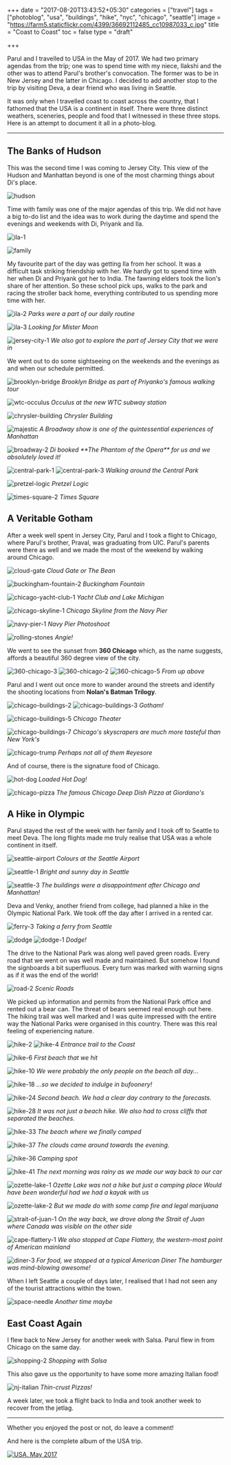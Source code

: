 +++
date = "2017-08-20T13:43:52+05:30"
categories = ["travel"]
tags = ["photoblog", "usa", "buildings", "hike", "nyc", "chicago", "seattle"]
image = "https://farm5.staticflickr.com/4399/36692112485_cc10987033_c.jpg"
title = "Coast to Coast"
toc = false
type = "draft"

+++

Parul and I travelled to USA in the May of 2017. We had two primary agendas from the trip; one was to spend time with my niece, Ilakshi and the other was to attend Parul's brother's convocation. The former was to be in New Jersey and the latter in Chicago. I decided to add another stop to the trip by visiting Deva, a dear friend who was living in Seattle.

It was only when I travelled coast to coast across the country, that I fathomed that the USA is a continent in itself. There were three distinct weathers, sceneries, people and food that I witnessed in these three stops. Here is an attempt to document it all in a photo-blog.

<hr />

## The Banks of Hudson

This was the second time I was coming to Jersey City. This view of the Hudson and Manhattan beyond is one of the most charming things about Di's place.

<p class="postimg vertimg">
  <img src="https://farm5.staticflickr.com/4424/36672856971_66e5f42591.jpg" alt="hudson">
</p>

Time with family was one of the major agendas of this trip. We did not have a big to-do list and the idea was to work during the daytime and spend the evenings and weekends with Di, Priyank and Ila.

<p class="postimg vertimg">
  <img src="https://farm5.staticflickr.com/4434/36692112065_1dde17ac1a.jpg" alt="ila-1">
</p>

<p class="postimg">
  <img src="https://farm5.staticflickr.com/4442/36641856482_1f3412f32e.jpg" alt="family">
</p>

My favourite part of the day was getting Ila from her school. It was a difficult task striking friendship with her. We hardly got to spend time with her when Di and Priyank got her to India. The fawning elders took the lion's share of her attention. So these school pick ups, walks to the park and racing the stroller back home, everything contributed to us spending more time with her.

<p class="postimg vertimg">
  <img src="https://farm5.staticflickr.com/4354/36692111765_0ae1ff0812.jpg" alt="ila-2">
  <em>Parks were a part of our daily routine</em>
</p>

<p class="postimg vertimg">
  <img src="https://farm5.staticflickr.com/4441/36646008056_1446d46e45.jpg" alt="ila-3">
  <em>Looking for Mister Moon</em>
</p>

<p class="postimg vertimg">
  <img src="https://farm5.staticflickr.com/4409/35977813714_682df99148.jpg" alt="jersey-city-1">
  <em>We also got to explore the part of Jersey City that we were in</em>
</p>

We went out to do some sightseeing on the weekends and the evenings as and when our schedule permitted.

<p class="postimg vertimg">
  <img src="https://farm5.staticflickr.com/4432/36646007666_243e27a65e.jpg" alt="brooklyn-bridge">
  <em>Brooklyn Bridge as part of Priyanko's famous walking tour</em>
</p>

<p class="postimg">
  <img src="https://farm5.staticflickr.com/4359/35853245944_03517deeaf.jpg" alt="wtc-occulus">
  <em>Occulus at the new WTC subway station</em>
</p>

<p class="postimg vertimg">
  <img src="https://farm5.staticflickr.com/4365/36518680182_9ccd5dcf94.jpg" alt="chrysler-building">
  <em>Chrysler Building</em>
</p>

<p class="postimg">
  <img src="https://farm5.staticflickr.com/4387/36688128795_0732974fe1.jpg" alt="majestic">
  <em>A Broadway show is one of the quintessential experiences of Manhattan</em>
</p>

<p class="postimg vertimg">
  <img src="https://farm5.staticflickr.com/4355/36672856131_2028430cab.jpg" alt="broadway-2">
  <em>Di booked **The Phantom of the Opera** for us and we absolutely loved it!</em>
</p>

<p class="postimg">
  <img src="https://farm5.staticflickr.com/4350/36688128625_644b41d66a.jpg" alt="central-park-1">
  <img src="https://farm5.staticflickr.com/4423/36549944291_3921c2275b.jpg" alt="central-park-3">
  <em>Walking around the Central Park</em>
</p>

<p class="postimg vertimg">
  <img src="https://farm5.staticflickr.com/4429/36692110885_c7fba4d1e1.jpg" alt="pretzel-logic">
  <em>Pretzel Logic</em>
</p>

<p class="postimg">
  <img src="https://farm5.staticflickr.com/4337/36292575580_abab0af69a.jpg" alt="times-square-2">
  <em>Times Square</em>
</p>


## A Veritable Gotham

After a week well spent in Jersey City, Parul and I took a flight to Chicago, where Parul's brother, Praval, was graduating from UIC. Parul's parents were there as well and we made the most of the weekend by walking around Chicago.

<p class="postimg">
  <img src="https://farm5.staticflickr.com/4405/36292575120_bb201bc2f0.jpg" alt="cloud-gate">
  <em>Cloud Gate or The Bean</em>
</p>

<p class="postimg">
  <img src="https://farm5.staticflickr.com/4348/36522852682_ce07e5c7ba.jpg"alt="buckingham-fountain-2">
  <em>Buckingham Fountain</em>
</p>

<p class="postimg">
  <img src="https://farm5.staticflickr.com/4440/36688127435_516b2cf6b5.jpg" alt="chicago-yacht-club-1">
  <em>Yacht Club and Lake Michigan</em>
</p>

<p class="postimg">
  <img src="https://farm5.staticflickr.com/4339/36292572750_b561240fb9.jpg" alt="chicago-skyline-1">
  <em>Chicago Skyline from the Navy Pier</em>
</p>

<p class="postimg">
  <img src="https://farm5.staticflickr.com/4359/36688126865_3e0996d0cc.jpg" alt="navy-pier-1">
  <em>Navy Pier Photoshoot</em>
</p>

<p class="postimg">
  <img src="https://farm5.staticflickr.com/4375/36518675812_b0c39da982.jpg" alt="rolling-stones">
  <em>Angie!</em>
</p>

We went to see the sunset from **360 Chicago** which, as the name suggests, affords a beautiful 360 degree view of the city.

<p class="postimg">
  <img src="https://farm5.staticflickr.com/4345/36688126365_38200ec4b8.jpg" alt="360-chicago-3">
  <img src="https://farm5.staticflickr.com/4364/36688126465_835d3a7d4a.jpg" alt="360-chicago-2">
  <img src="https://farm5.staticflickr.com/4365/36518673932_13b7694ed9.jpg" alt="360-chicago-5">
  <em>From up above</em>
</p>

Parul and I went out once more to wander around the streets and identify the shooting locations from **Nolan's Batman Trilogy**.

<p class="postimg">
  <img src="https://farm5.staticflickr.com/4435/36518673342_6e6092024e.jpg" alt="chicago-buildings-2">
  <img src="https://farm5.staticflickr.com/4360/36688125395_4ea4881315.jpg" alt="chicago-buildings-3">
  <em>Gotham!</em>
</p>

<p class="postimg vertimg">
  <img src="https://farm5.staticflickr.com/4382/36688125295_05fab0e833.jpg" alt="chicago-buildings-5">
  <em>Chicago Theater</em>
</p>

<p class="postimg">
  <img src="https://farm5.staticflickr.com/4442/36688125015_aafea6db14.jpg" alt="chicago-buildings-7">
  <em>Chicago's skyscrapers are much more tasteful than New York's</em>
</p>

<p class="postimg vertimg">
  <img src="https://farm5.staticflickr.com/4429/36812472565_f596e7207b.jpg" alt="chicago-trump">
  <em>Perhaps not all of them #eyesore</em>
</p>

And of course, there is the signature food of Chicago.

<p class="postimg">
  <img src="https://farm5.staticflickr.com/4370/36812472935_b245b88255.jpg" alt="hot-dog">
  <em>Loaded Hot Dog!</em>
</p>

<p class="postimg">
  <img src="https://farm5.staticflickr.com/4434/36812471685_16e2a768f8.jpg" alt="chicago-pizza">
  <em>The famous Chicago Deep Dish Pizza at Giordano's</em>
</p>


## A Hike in Olympic

Parul stayed the rest of the week with her family and I took off to Seattle to meet Deva. The long flights made me truly realise that USA was a whole continent in itself.

<p class="postimg vertimg">
  <img src="https://farm5.staticflickr.com/4442/36415640040_1513d3e5dc.jpg" alt="seattle-airport">
  <em>Colours at the Seattle Airport</em>
</p>

<p class="postimg">
  <img src="https://farm5.staticflickr.com/4415/36688124615_f5910809bf.jpg" alt="seattle-1">
  <em>Bright and sunny day in Seattle</em>
</p>

<p class="postimg">
  <img src="https://farm5.staticflickr.com/4394/36688124395_2b2b00f454.jpg" alt="seattle-3">
  <em>The buildings were a disappointment after Chicago and Manhattan!</em>
</p>

Deva and Venky, another friend from college, had planned a hike in the Olympic National Park. We took off the day after I arrived in a rented car.

<p class="postimg">
  <img src="https://farm5.staticflickr.com/4411/36518670802_949851228a.jpg" alt="ferry-3">
  <em>Taking a ferry from Seattle</em>
</p>

<p class="postimg">
  <img src="https://farm5.staticflickr.com/4387/36415638650_a3d10121b4.jpg" alt="dodge">
  <img src="https://farm5.staticflickr.com/4369/36688123765_2ff154e464.jpg" alt="dodge-1">
  <em>Dodge!</em>
</p>

The drive to the National Park was along well paved green roads. Every road that we went on was well made and maintained. But somehow I found the signboards a bit superfluous. Every turn was marked with warning signs as if it was the end of the world!

<p class="postimg">
  <img src="https://farm5.staticflickr.com/4338/36518669132_9964bf94e7.jpg" alt="road-2">
  <em>Scenic Roads</em>
</p>

We picked up information and permits from the National Park office and rented out a bear can. The threat of bears seemed real enough out here. The hiking trail was well marked and I was quite impressed with the entire way the National Parks were organised in this country. There was this real feeling of experiencing nature.

<p class="postimg">
  <img src="https://farm5.staticflickr.com/4437/36688122375_bdc1b5897b.jpg" alt="hike-2">
  <img src="https://farm5.staticflickr.com/4407/36688122065_550096be88.jpg" alt="hike-4">
  <em>Entrance trail to the Coast</em>
</p>

<p class="postimg">
  <img src="https://farm5.staticflickr.com/4359/36688121865_f2771352c6.jpg" alt="hike-6">
  <em>First beach that we hit</em>
</p>

<p class="postimg">
  <img src="https://farm5.staticflickr.com/4441/36688120095_516c03dabd.jpg" alt="hike-10">
  <em>We were probably the only people on the beach all day...</em>
</p>

<p class="postimg">
  <img src="https://farm5.staticflickr.com/4382/36688119305_de32bc4ed6.jpg" alt="hike-18">
  <em>...so we decided to indulge in bufoonery!</em>
</p>

<p class="postimg">
  <img src="https://farm5.staticflickr.com/4426/36549933351_3066ece175.jpg" alt="hike-24">
  <em>Second beach. We had a clear day contrary to the forecasts.</em>
</p>

<p class="postimg">
  <img src="https://farm5.staticflickr.com/4356/36688117925_74067039b7.jpg" alt="hike-28">
  <em>It was not just a beach hike. We also had to cross cliffs that separated the beaches.</em>
</p>

<p class="postimg">
  <img src="https://farm5.staticflickr.com/4392/36688116565_096ea8d894.jpg" alt="hike-33">
  <em>The beach where we finally camped</em>
</p>

<p class="postimg">
  <img src="https://farm5.staticflickr.com/4347/35878472583_c021128a26.jpg" alt="hike-37">
  <em>The clouds came around towards the evening.</em>
</p>

<p class="postimg">
  <img src="https://farm5.staticflickr.com/4346/36688114335_f734195041.jpg" alt="hike-36">
  <em>Camping spot</em>
</p>

<p class="postimg">
  <img src="https://farm5.staticflickr.com/4385/36688112575_96541fcefa.jpg" alt="hike-41">
  <em>The next morning was rainy as we made our way back to our car</em>
</p>

<p class="postimg">
  <img src="https://farm5.staticflickr.com/4338/36641994976_6e0def2a58.jpg" alt="ozette-lake-1">
  <em>Ozette Lake was not a hike but just a camping place Would have been wonderful had we had a kayak with us</em>
</p>

<p class="postimg">
  <img src="https://farm5.staticflickr.com/4409/35878463343_a31b5d4a4c.jpg" alt="ozette-lake-2">
  <em>But we made do with some camp fire and legal marijuana</em>
</p>

<p class="postimg">
  <img src="https://farm5.staticflickr.com/4383/36688110315_50219bcb5b.jpg" alt="strait-of-juan-1">
  <em>On the way back, we drove along the Strait of Juan where Canada was visible on the other side</em>
</p>

<p class="postimg">
  <img src="https://farm5.staticflickr.com/4442/36688109315_64f5a12eaf.jpg" alt="cape-flattery-1">
  <em>We also stopped at Cape Flattery, the western-most point of American mainland</em>
</p>

<p class="postimg">
  <img src="https://farm5.staticflickr.com/4384/36549922991_6f01b014b7.jpg" alt="diner-3">
  <em>For food, we stopped at a typical American Diner The hamburger was mind-blowing awesome!</em>
</p>

When I left Seattle a couple of days later, I realised that I had not seen any of the tourist attractions within the town.

<p class="postimg vertimg">
  <img src="https://farm5.staticflickr.com/4424/36812469635_361f693117.jpg" alt="space-needle">
  <em>Another time maybe</em>
</p>


## East Coast Again

I flew back to New Jersey for another week with Salsa. Parul flew in from Chicago on the same day.

<p class="postimg vertimg">
  <img src="https://farm5.staticflickr.com/4390/36415636280_a697d43d32.jpg" alt="shopping-2">
  <em>Shopping with Salsa</em>
</p>

This also gave us the opportunity to have some more amazing Italian food!

<p class="postimg vertimg">
  <img src="https://farm5.staticflickr.com/4396/36415635530_8ed3e22e5b.jpg" alt="nj-italian">
  <em>Thin-crust Pizzas!</em>
</p>

A week later, we took a flight back to India and took another week to recover from the jetlag.

<hr />

Whether you enjoyed the post or not, do leave a comment!

And here is the complete album of the USA trip.

<a data-flickr-embed="true" data-header="true"  href="https://www.flickr.com/photos/140507143@N02/albums/72157684314356832" title="USA, May 2017"><img src="https://farm5.staticflickr.com/4369/35853245294_c307d6826b.jpg" alt="USA, May 2017"></a><script async src="//embedr.flickr.com/assets/client-code.js" charset="utf-8"></script>
